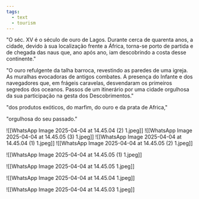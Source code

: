 ```yaml
---
tags:
  - text
  - tourism
---
```

"O séc. XV é o século de ouro de Lagos. Durante cerca de quarenta anos, a cidade, devido à sua localização frente a África, torna-se porto de partida e de chegada das naus que, ano após ano, iam descobrindo a costa desse continente."

"O ouro refulgente da talha barroca, revestindo as paredes de uma igreja. As muralhas evocadoras de antigos combates. A presença do Infante e dos navegadores que, em frágeis caravelas, desvendaram os primeiros segredos dos oceanos. Passos de um itinerário por uma cidade orgulhosa da sua participação na gesta dos Descobrimentos."

"dos produtos exóticos, do marfim, do ouro e da prata de Africa,"

"orgulhosa do seu passado."

 ![[WhatsApp Image 2025-04-04 at 14.45.04 (2) 1.jpeg]]
![[WhatsApp Image 2025-04-04 at 14.45.05 (3) 1.jpeg]]
![[WhatsApp Image 2025-04-04 at 14.45.04 (1) 1.jpeg]]
![[WhatsApp Image 2025-04-04 at 14.45.05 (2) 1.jpeg]]

![[WhatsApp Image 2025-04-04 at 14.45.05 (1) 1.jpeg]]

![[WhatsApp Image 2025-04-04 at 14.45.05 1.jpeg]]

![[WhatsApp Image 2025-04-04 at 14.45.04 1.jpeg]]

![[WhatsApp Image 2025-04-04 at 14.45.03 1.jpeg]]